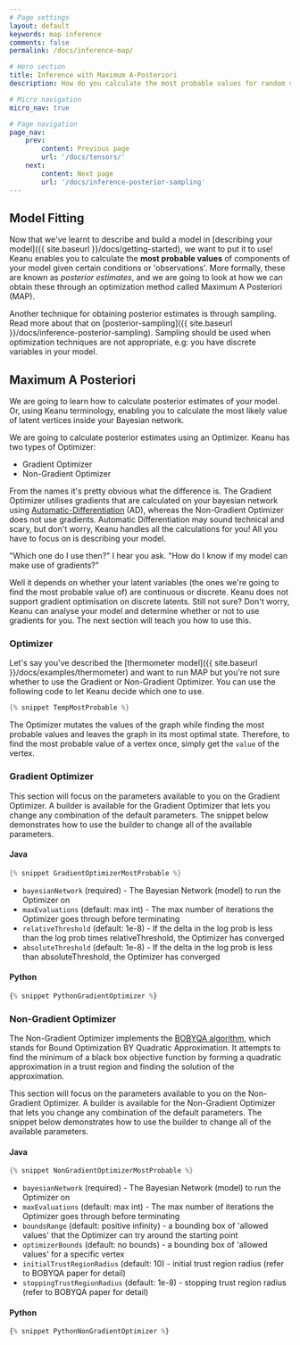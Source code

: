 ```yaml
---
# Page settings
layout: default
keywords: map inference
comments: false
permalink: /docs/inference-map/

# Hero section
title: Inference with Maximum A-Posteriori
description: How do you calculate the most probable values for random variables given you have some observations?

# Micro navigation
micro_nav: true

# Page navigation
page_nav:
    prev:
        content: Previous page
        url: '/docs/tensors/'
    next:
        content: Next page
        url: '/docs/inference-posterior-sampling'
---
```


## Model Fitting

Now that we've learnt to describe and build a model in [describing your model]({{ site.baseurl }}/docs/getting-started), we want to put 
it to use! Keanu enables you to calculate the **most probable values** of components of your model given certain conditions
or 'observations'. More formally, these are known as *posterior estimates*, and we are going to look at how we can obtain these
through an optimization method called Maximum A Posteriori (MAP).

Another technique for obtaining posterior estimates is through sampling. Read more about that on [posterior-sampling]({{ site.baseurl }}/docs/inference-posterior-sampling).
Sampling should be used when optimization techniques are not appropriate, e.g: you have discrete variables in your model.


## Maximum A Posteriori

We are going to learn how to calculate posterior estimates of your model. Or, using Keanu terminology, enabling you 
to calculate the most likely value of latent vertices inside your Bayesian network.

We are going to calculate posterior estimates using an Optimizer. Keanu has two types of Optimizer:
* Gradient Optimizer
* Non-Gradient Optimizer

From the names it's pretty obvious what the difference is. The Gradient Optimizer utilises gradients that are calculated
on your bayesian network using [Automatic-Differentiation](http://www.columbia.edu/~ahd2125/post/2015/12/5/) (AD), whereas the Non-Gradient Optimizer does not use gradients.
Automatic Differentiation may sound technical and scary, but don't worry, Keanu handles all the calculations for you! All
you have to focus on is describing your model.

"Which one do I use then?" I hear you ask. "How do I know if my model can make use of gradients?"

Well it depends on whether your latent variables (the ones we're going to find the most probable value of) are continuous
or discrete. Keanu does not support gradient optimisation on discrete latents. Still not sure? Don't worry, Keanu can analyse
your model and determine whether or not to use gradients for you. The next section will teach you how to use this.


### Optimizer

Let's say you've described the [thermometer model]({{ site.baseurl }}/docs/examples/thermometer) and want to run MAP but you're not sure
whether to use the Gradient or Non-Gradient Optimizer. You can use the following code to let Keanu decide which one to use.

```java
{% snippet TempMostProbable %}
```

The Optimizer mutates the values of the graph while finding the most probable values and leaves the graph in its
most optimal state. Therefore, to find the most probable value of a vertex once, simply get the `value` of the vertex.

### Gradient Optimizer

This section will focus on the parameters available to you on the Gradient Optimizer. A builder is available
for the Gradient Optimizer that lets you change any combination of the default parameters. The snippet below demonstrates
how to use the builder to change all of the available parameters.

#### Java

```java
{% snippet GradientOptimizerMostProbable %}
```

* `bayesianNetwork` (required) - The Bayesian Network (model) to run the Optimizer on
* `maxEvaluations` (default: max int) - The max number of iterations the Optimizer goes through before terminating
* `relativeThreshold` (default: 1e-8) - If the delta in the log prob is less than the log prob times relativeThreshold, the Optimizer has converged
* `absoluteThreshold` (default: 1e-8) - If the delta in the log prob is less than absoluteThreshold, the Optimizer has converged

#### Python

```python
{% snippet PythonGradientOptimizer %}
```

### Non-Gradient Optimizer

The Non-Gradient Optimizer implements the [BOBYQA algorithm](http://www.damtp.cam.ac.uk/user/na/NA_papers/NA2009_06.pdf), which stands for Bound Optimization BY Quadratic Approximation. 
It attempts to find the minimum of a black box objective function by forming a quadratic approximation in a trust region 
and finding the solution of the approximation.

This section will focus on the parameters available to you on the Non-Gradient Optimizer. A builder is available
for the Non-Gradient Optimizer that lets you change any combination of the default parameters. The snippet below demonstrates
how to use the builder to change all of the available parameters. 

#### Java

```java
{% snippet NonGradientOptimizerMostProbable %}
```

* `bayesianNetwork` (required) - The Bayesian Network (model) to run the Optimizer on
* `maxEvaluations` (default: max int) - The max number of iterations the Optimizer goes through before terminating
* `boundsRange` (default: positive infinity) - a bounding box of 'allowed values' that the Optimizer can try around the starting point
* `optimizerBounds` (default: no bounds) - a bounding box of 'allowed values' for a specific vertex 
* `initialTrustRegionRadius` (default: 10) - initial trust region radius (refer to BOBYQA paper for detail)
* `stoppingTrustRegionRadius` (default: 1e-8) - stopping trust region radius (refer to BOBYQA paper for detail) 

#### Python

```python
{% snippet PythonNonGradientOptimizer %}
```